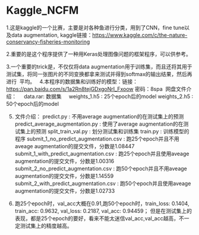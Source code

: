 # Kaggle_NCFM
1.这是kaggle的一个比赛，主要是对各种鱼进行分类，用到了CNN，fine tune以及data augmentation, kaggle链接：https://www.kaggle.com/c/the-nature-conservancy-fisheries-monitoring

2.重要的是这个程序提供了一种用Keras处理图像问题的框架程序，可以供参考。

3.一个重要的trick是，不仅仅将data augmentation用于训练集，而且还将其用于测试集，将同一张图片的不同变换都拿来测试并得到softmax的输出结果，然后再进行
  平均。
  
4.本程序的数据集和训练好的模型：链接：https://pan.baidu.com/s/1a2Rn8tejGDxgoNrI_Fxoow 密码：8spa
  网盘文件介绍：
     data.rar: 数据集
     weights_1.h5 : 25个epoch后的model
     weights_2.h5 : 50个epoch后的model

5. 文件介绍：
   predict.py : 不用average augmentation的在测试集上的预测
   predict_average_augmentation.py : 使用了average augmentation的在测试集上的预测
   split_train_val.py : 划分测试集和训练集
   train.py : 训练模型的程序
   submit_1_no_predict_augmentation.csv : 跑25个epoch并且不用aveage augmentation的提交文件，分数是1.08447
   submit_1_with_predict_augmentation.csv : 跑25个epoch并且使用aveage augmentation的提交文件，分数是1.00316
   submit_2_no_predict_augmentation.csv : 跑50个epoch并且不用aveage augmentation的提交文件，分数是1.14559
   submit_2_with_predict_augmentation.csv : 跑50个epoch并且使用aveage augmentation的提交文件，分数是1.02733

6. 跑25个epoch时，val_acc大概在0.91,跑50个epoch时，train_loss: 0.1404, train_acc: 0.9632, val_loss: 0.2187, val_acc: 0.94459；
   但是在测试集上的表现，都是25个epoch的要好，看来不能太迷信val_acc,val_acc越高，不一定测试集上的精度越高。



